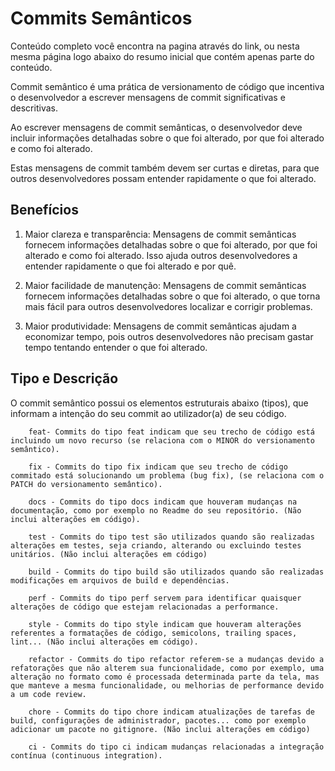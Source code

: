 # Commits Semânticos 

Conteúdo completo você encontra na pagina através do link, ou nesta mesma página logo abaixo do resumo inicial que contém apenas parte do conteúdo.

Commit semântico é uma prática de versionamento de código que incentiva o desenvolvedor a escrever mensagens de commit significativas e descritivas.

Ao escrever mensagens de commit semânticas, o desenvolvedor deve incluir informações detalhadas sobre o que foi alterado, por que foi alterado e como foi alterado.

Estas mensagens de commit também devem ser curtas e diretas, para que outros desenvolvedores possam entender rapidamente o que foi alterado. 

## Benefícios

1. Maior clareza e transparência: Mensagens de commit semânticas fornecem informações detalhadas sobre o que foi alterado, por que foi alterado e como foi alterado. Isso ajuda outros desenvolvedores a entender rapidamente o que foi alterado e por quê.

2. Maior facilidade de manutenção: Mensagens de commit semânticas fornecem informações detalhadas sobre o que foi alterado, o que torna mais fácil para outros desenvolvedores localizar e corrigir problemas.

3. Maior produtividade: Mensagens de commit semânticas ajudam a economizar tempo, pois outros desenvolvedores não precisam gastar tempo tentando entender o que foi alterado.

## Tipo e Descrição

O commit semântico possui os elementos estruturais abaixo (tipos), que informam a intenção do seu commit ao utilizador(a) de seu código.
```
    feat- Commits do tipo feat indicam que seu trecho de código está incluindo um novo recurso (se relaciona com o MINOR do versionamento semântico).

    fix - Commits do tipo fix indicam que seu trecho de código commitado está solucionando um problema (bug fix), (se relaciona com o PATCH do versionamento semântico).

    docs - Commits do tipo docs indicam que houveram mudanças na documentação, como por exemplo no Readme do seu repositório. (Não inclui alterações em código).

    test - Commits do tipo test são utilizados quando são realizadas alterações em testes, seja criando, alterando ou excluindo testes unitários. (Não inclui alterações em código)

    build - Commits do tipo build são utilizados quando são realizadas modificações em arquivos de build e dependências.

    perf - Commits do tipo perf servem para identificar quaisquer alterações de código que estejam relacionadas a performance.

    style - Commits do tipo style indicam que houveram alterações referentes a formatações de código, semicolons, trailing spaces, lint... (Não inclui alterações em código).

    refactor - Commits do tipo refactor referem-se a mudanças devido a refatorações que não alterem sua funcionalidade, como por exemplo, uma alteração no formato como é processada determinada parte da tela, mas que manteve a mesma funcionalidade, ou melhorias de performance devido a um code review.

    chore - Commits do tipo chore indicam atualizações de tarefas de build, configurações de administrador, pacotes... como por exemplo adicionar um pacote no gitignore. (Não inclui alterações em código)

    ci - Commits do tipo ci indicam mudanças relacionadas a integração contínua (continuous integration).
```
